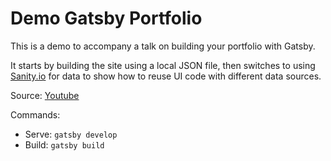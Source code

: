 # Demo Gatsby Portfolio

This is a demo to accompany a talk on building your portfolio with Gatsby.

It starts by building the site using a local JSON file, then switches to using [Sanity.io](https://sanity.io) for data to show how to reuse UI code with different data sources.

Source: [Youtube](https://www.youtube.com/watch?v=afCjUsXtAtE)

Commands:
- Serve: `gatsby develop`
- Build: `gatsby build`